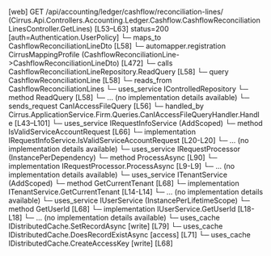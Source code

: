 [web] GET /api/accounting/ledger/cashflow/reconciliation-lines/  (Cirrus.Api.Controllers.Accounting.Ledger.Cashflow.CashflowReconciliationLinesController.GetLines)  [L53–L63] status=200 [auth=Authentication.UserPolicy]
  └─ maps_to CashflowReconciliationLineDto [L58]
    └─ automapper.registration CirrusMappingProfile (CashflowReconciliationLine->CashflowReconciliationLineDto) [L472]
  └─ calls CashflowReconciliationLineRepository.ReadQuery [L58]
  └─ query CashflowReconciliationLine [L58]
    └─ reads_from CashflowReconciliationLines
  └─ uses_service IControlledRepository<CashflowReconciliationLine>
    └─ method ReadQuery [L58]
      └─ ... (no implementation details available)
  └─ sends_request CanIAccessFileQuery [L56]
    └─ handled_by Cirrus.ApplicationService.Firm.Queries.CanIAccessFileQueryHandler.Handle [L43–L101]
      └─ uses_service IRequestInfoService (AddScoped)
        └─ method IsValidServiceAccountRequest [L66]
          └─ implementation IRequestInfoService.IsValidServiceAccountRequest [L20-L20]
          └─ ... (no implementation details available)
      └─ uses_service IRequestProcessor (InstancePerDependency)
        └─ method ProcessAsync [L90]
          └─ implementation IRequestProcessor.ProcessAsync [L9-L9]
          └─ ... (no implementation details available)
      └─ uses_service ITenantService (AddScoped)
        └─ method GetCurrentTenant [L68]
          └─ implementation ITenantService.GetCurrentTenant [L14-L14]
          └─ ... (no implementation details available)
      └─ uses_service IUserService (InstancePerLifetimeScope)
        └─ method GetUserId [L68]
          └─ implementation IUserService.GetUserId [L18-L18]
          └─ ... (no implementation details available)
      └─ uses_cache IDistributedCache.SetRecordAsync [write] [L79]
      └─ uses_cache IDistributedCache.DoesRecordExistAsync [access] [L71]
      └─ uses_cache IDistributedCache.CreateAccessKey [write] [L68]

